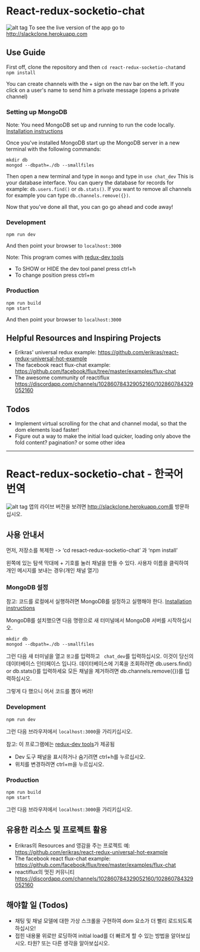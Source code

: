 # React-redux-socketio-chat

![alt tag](ReadmeVideo.gif)
To see the live version of the app go to http://slackclone.herokuapp.com

## Use Guide

First off, clone the repository and then `cd react-redux-socketio-chat`and `npm install`

You can create channels with the + sign on the nav bar on the left.
If you click on a user's name to send him a private message (opens a private channel)

### Setting up MongoDB

Note: You need MongoDB set up and running to run the code locally. [Installation instructions](https://docs.mongodb.org/manual/installation/)

Once you've installed MongoDB start up the MongoDB server in a new terminal with the following commands:

```
mkdir db
mongod --dbpath=./db --smallfiles
```

Then open a new terminal and type in `mongo` and type in `use chat_dev`
This is your database interface.  You can query the database for records for example: `db.users.find()` or `db.stats()`.  If you want to remove all channels for example you can type `db.channels.remove({})`.

Now that you've done all that, you can go go ahead and code away!

### Development

```
npm run dev
```
And then point your browser to `localhost:3000`

Note:
This program comes with [redux-dev tools](https://github.com/gaearon/redux-devtools)
* To SHOW or HIDE the dev tool panel press ctrl+h
* To change position press ctrl+m

### Production

```
npm run build
npm start
```
And then point your browser to `localhost:3000`

## Helpful Resources and Inspiring Projects

* Erikras' universal redux example: https://github.com/erikras/react-redux-universal-hot-example
* The facebook react flux-chat example: https://github.com/facebook/flux/tree/master/examples/flux-chat
* The awesome community of reactiflux https://discordapp.com/channels/102860784329052160/102860784329052160

## Todos
* Implement virtual scrolling for the chat and channel modal, so that the dom elements load faster!
* Figure out a way to make the initial load quicker, loading only above the fold content? pagination? or some other idea

---------------------------------------

# React-redux-socketio-chat - 한국어 번역

![alt tag](ReadmeVideo.gif)
앱의 라이브 버전을 보려면 http://slackclone.herokuapp.com를 방문하십시오.

## 사용 안내서
먼저, 저장소를 복제한 -> ‘cd resact-redux-socketio-chat’ 과 ‘npm install’

왼쪽에 있는 탐색 막대에 + 기호를 눌러 채널을 만들 수 있다.
사용자 이름을 클릭하여 개인 메시지를 보내는 경우(개인 채널 열기)

### MongoDB 설정

참고: 코드를 로컬에서 실행하려면 MongoDB를 설정하고 실행해야 한다. [Installation instructions](https://docs.mongodb.org/manual/installation/)

MongoDB를 설치했으면 다음 명령으로 새 터미널에서 MongoDB 서버를 시작하십시오.

```
mkdir db
mongod --dbpath=./db --smallfiles
```

그런 다음 새 터미널을 열고 `몽고`를 입력하고 ` chat_dev`를 입력하십시오.
이것이 당신의 데이터베이스 인터페이스 입니다.
데이터베이스에 기록을 조회하려면 db.users.find() or db.stats()를 입력하세요
모든 채널을 제거하려면 db.channels.remove({})를 입력하십시오.

그렇게 다 했으니 어서 코드를 뽑아 버려!

### Development
```
npm run dev
```
그런 다음 브라우저에서 `localhost:3000`을 가리키십시오.

참고: 이 프로그램에는 [redux-dev tools](https://github.com/gaearon/redux-devtools)가 제공됨
* Dev 도구 패널을 표시하거나 숨기려면 ctrl+h를 누르십시오.
* 위치를 변경하려면 ctrl+m을 누르십시오.

### Production

```
npm run build
npm start
```
그런 다음 브라우저에서 `localhost:3000`을 가리키십시오.

## 유용한 리소스 및 프로젝트 활용

* Erikras의 Resources and 영감을 주는 프로젝트 예: https://github.com/erikras/react-redux-universal-hot-example
* The facebook react flux-chat example: https://github.com/facebook/flux/tree/master/examples/flux-chat
* reactiflux의 멋진 커뮤니티 https://discordapp.com/channels/102860784329052160/102860784329052160

## 해야할 일 (Todos)
* 채팅 및 채널 모델에 대한 가상 스크롤을 구현하여 dom 요소가 더 빨리 로드되도록 하십시오!
* 접힌 내용물 위로만 로딩하여 initial load를 더 빠르게 할 수 있는 방법을 알아보십시오. 타원? 또는 다른 생각을 알아보십시오.
